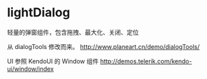 lightDialog
============

轻量的弹窗组件，包含拖拽、最大化、关闭、定位

从 dialogTools 修改而来。 http://www.planeart.cn/demo/dialogTools/

UI 参照 KendoUI 的 Window 组件 http://demos.telerik.com/kendo-ui/window/index